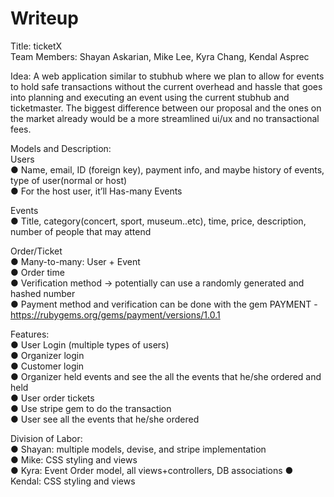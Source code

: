 # Writeup

Title:​ ticketX  
Team Members:​ Shayan Askarian, Mike Lee, Kyra Chang, Kendal Asprec  

Idea: A web application similar to stubhub where we plan to allow for events to hold safe transactions without the current overhead and hassle that goes into planning and executing an event using the current stubhub and ticketmaster. The biggest difference between our proposal and the ones on the market already would be a more streamlined ui/ux and no transactional fees. 


Models and Description:  
Users  
● Name, email, ID (foreign key), payment info, and maybe history of events, type of user(normal or host)  
● For the host user, it’ll Has-many Events  

Events  
● Title, category(concert, sport, museum..etc), time, price, description, number of people that may attend  

Order/Ticket  
● Many-to-many: User + Event  
● Order time  
● Verification method -> potentially can use a randomly generated and hashed number  
● Payment method and verification can be done with the gem PAYMENT - https://rubygems.org/gems/payment/versions/1.0.1  



Features:  
● User Login (multiple types of users)  
● Organizer login  
● Customer login  
● Organizer held events and see the all the events that he/she ordered and held  
● User order tickets  
● Use stripe gem to do the transaction  
● User see all the events that he/she ordered  
  
Division of Labor:  
● Shayan: multiple models, devise, and stripe implementation  
● Mike: CSS styling and views  
● Kyra: Event Order model, all views+controllers, DB associations 
● Kendal: CSS styling and views   

